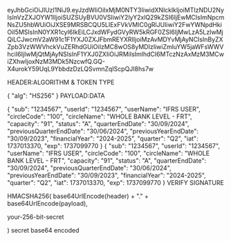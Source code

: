 eyJhbGciOiJIUzI1NiJ9.eyJzdWIiOiIxMjM0NTY3IiwidXNlcklkIjoiMTIzNDU2NyIsInVzZXJOYW1lIjoiSUZSUyBVU0VSIiwiY2lyY2xlQ29kZSI6IjEwMCIsImNpcmNsZU5hbWUiOiJXSE9MRSBCQU5LIExFVkVMIC0gRlJUIiwiY2FwYWNpdHkiOiI5MSIsInN0YXR1cyI6IkEiLCJxdWFydGVyRW5kRGF0ZSI6IjMwLzA5LzIwMjQiLCJwcmV2aW91c1F1YXJ0ZXJFbmREYXRlIjoiMzAvMDYvMjAyNCIsInByZXZpb3VzWWVhckVuZERhdGUiOiIzMC8wOS8yMDIzIiwiZmluYW5jaWFsWWVhciI6IjIwMjQtMjAyNSIsInF1YXJ0ZXIiOiJRMiIsImlhdCI6MTczNzAxMzM3MCwiZXhwIjoxNzM3MDk5NzcwfQ.GQ-X4urokY59UqL9YbbdzDzLQSvmnZqIScpQJI8hs7w



HEADER:ALGORITHM & TOKEN TYPE

{
  "alg": "HS256"
}
PAYLOAD:DATA

{
  "sub": "1234567",
  "userId": "1234567",
  "userName": "IFRS USER",
  "circleCode": "100",
  "circleName": "WHOLE BANK LEVEL - FRT",
  "capacity": "91",
  "status": "A",
  "quarterEndDate": "30/09/2024",
  "previousQuarterEndDate": "30/06/2024",
  "previousYearEndDate": "30/09/2023",
  "financialYear": "2024-2025",
  "quarter": "Q2",
  "iat": 1737013370,
  "exp": 1737099770
}
{
  "sub": "1234567",
  "userId": "1234567",
  "userName": "IFRS USER",
  "circleCode": "100",
  "circleName": "WHOLE BANK LEVEL - FRT",
  "capacity": "91",
  "status": "A",
  "quarterEndDate": "30/09/2024",
  "previousQuarterEndDate": "30/06/2024",
  "previousYearEndDate": "30/09/2023",
  "financialYear": "2024-2025",
  "quarter": "Q2",
  "iat": 1737013370,
  "exp": 1737099770
}
VERIFY SIGNATURE

HMACSHA256(
  base64UrlEncode(header) + "." +
  base64UrlEncode(payload),
  
your-256-bit-secret

) secret base64 encoded
